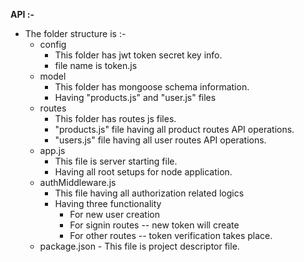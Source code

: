 **API :-**
- The folder structure is :-
    - config   
        - This folder has jwt token secret key info.
        - file name is token.js
    - model
        - This folder has mongoose schema information.
        - Having "products.js" and "user.js" files
    - routes
        - This folder has routes js files.
        - "products.js" file having all product routes API operations.
        - "users.js" file having all user routes API operations.
    - app.js
        - This file is server starting file.
        - Having all root setups for node application.
    - authMiddleware.js
        - This file having all authorization related logics
        - Having three functionality
            - For new user creation
            - For signin routes -- new token will create
            - For other routes -- token verification takes place.
    - package.json
            - This file is project descriptor file.
            
